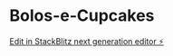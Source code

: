 # Bolos-e-Cupcakes

[Edit in StackBlitz next generation editor ⚡️](https://stackblitz.com/~/github.com/ArthurmSilveira/Bolos-e-Cupcakes)